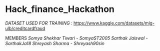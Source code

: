 # Hack_finance_Hackathon
*DATASET USED FOR TRAINING* : https://www.kaggle.com/datasets/mlg-ulb/creditcardfraud





MEMBERS
*Somya Shekhar Tiwari - SomyaST2005*
*Sarthak Jaiswal - SarthakJa18*
*Shreyash Sharma - Shreyash90sin*
